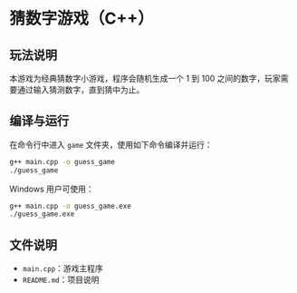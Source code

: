 # 猜数字游戏（C++）

## 玩法说明
本游戏为经典猜数字小游戏，程序会随机生成一个 1 到 100 之间的数字，玩家需要通过输入猜测数字，直到猜中为止。

## 编译与运行

在命令行中进入 `game` 文件夹，使用如下命令编译并运行：

```sh
g++ main.cpp -o guess_game
./guess_game
```

Windows 用户可使用：
```sh
g++ main.cpp -o guess_game.exe
./guess_game.exe
```

## 文件说明
- `main.cpp`：游戏主程序
- `README.md`：项目说明
